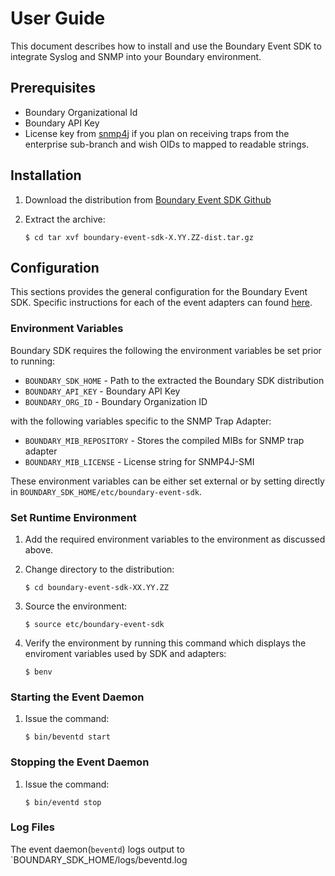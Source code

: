 User Guide
==========

This document describes how to install and use the Boundary Event SDK to integrate
Syslog and SNMP into your Boundary environment.

Prerequisites
-------------
* Boundary Organizational Id
* Boundary API Key
* License key from [snmp4j](http://www.snmp4j.org/) if you plan on receiving traps from the enterprise sub-branch and wish OIDs to mapped to readable strings.

Installation
------------
1. Download the distribution from [Boundary Event SDK Github](https://github.com/boundary/boundary-event-sdk/tree/master/dist)
2. Extract the archive:

    ```$ cd tar xvf boundary-event-sdk-X.YY.ZZ-dist.tar.gz```

Configuration
-------------

This sections provides the general configuration for the Boundary Event SDK. Specific instructions
for each of the event adapters can found [here](adapters/index.html).

### Environment Variables

Boundary SDK requires the following the environment variables be set prior to running:

* `BOUNDARY_SDK_HOME` - Path to the extracted the Boundary SDK distribution
* `BOUNDARY_API_KEY` - Boundary API Key
* `BOUNDARY_ORG_ID` - Boundary Organization ID

with the following variables specific to the SNMP Trap Adapter:

* `BOUNDARY_MIB_REPOSITORY` - Stores the compiled MIBs for SNMP trap adapter
* `BOUNDARY_MIB_LICENSE` - License string for SNMP4J-SMI

These environment variables can be either set external or by setting directly in `BOUNDARY_SDK_HOME/etc/boundary-event-sdk`.

### Set Runtime Environment

1. Add the required environment variables to the environment as discussed above.
2. Change directory to the distribution:

     ```$ cd boundary-event-sdk-XX.YY.ZZ```      
3. Source the environment:

     ```$ source etc/boundary-event-sdk```     
4. Verify the environment by running this command which displays the enviroment variables used by SDK and adapters:

     ```$ benv```

### Starting the Event Daemon
1. Issue the command:

     ```$ bin/beventd start```

### Stopping the Event Daemon
1. Issue the command:

     ```$ bin/eventd stop```

### Log Files

The event daemon(`beventd`) logs output to `BOUNDARY_SDK_HOME/logs/beventd.log

